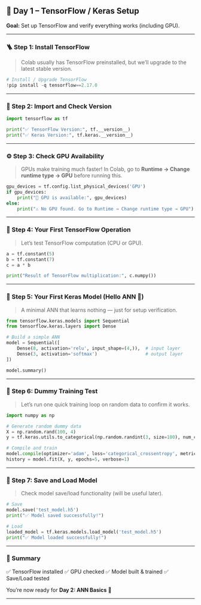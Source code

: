 

## 🧠 Day 1 – TensorFlow / Keras Setup

**Goal:** Set up TensorFlow and verify everything works (including GPU).

---

### 🪜 Step 1: Install TensorFlow

> Colab usually has TensorFlow preinstalled, but we’ll upgrade to the latest stable version.

```python
# Install / Upgrade TensorFlow
!pip install -q tensorflow==2.17.0
```

---

### 🧩 Step 2: Import and Check Version

```python
import tensorflow as tf

print("✅ TensorFlow Version:", tf.__version__)
print("✅ Keras Version:", tf.keras.__version__)
```

---

### ⚙️ Step 3: Check GPU Availability

> GPUs make training much faster!
> In Colab, go to **Runtime → Change runtime type → GPU** before running this.

```python
gpu_devices = tf.config.list_physical_devices('GPU')
if gpu_devices:
    print("🚀 GPU is available:", gpu_devices)
else:
    print("⚠️ No GPU found. Go to Runtime → Change runtime type → GPU")
```

---

### 🧠 Step 4: Your First TensorFlow Operation

> Let’s test TensorFlow computation (CPU or GPU).

```python
a = tf.constant(5)
b = tf.constant(7)
c = a * b

print("Result of TensorFlow multiplication:", c.numpy())
```

---

### 🧱 Step 5: Your First Keras Model (Hello ANN 👋)

> A minimal ANN that learns nothing — just for setup verification.

```python
from tensorflow.keras.models import Sequential
from tensorflow.keras.layers import Dense

# Build a simple ANN
model = Sequential([
    Dense(8, activation='relu', input_shape=(4,)),  # input layer
    Dense(3, activation='softmax')                  # output layer
])

model.summary()
```

---

### 🧪 Step 6: Dummy Training Test

> Let’s run one quick training loop on random data to confirm it works.

```python
import numpy as np

# Generate random dummy data
X = np.random.rand(100, 4)
y = tf.keras.utils.to_categorical(np.random.randint(3, size=100), num_classes=3)

# Compile and train
model.compile(optimizer='adam', loss='categorical_crossentropy', metrics=['accuracy'])
history = model.fit(X, y, epochs=5, verbose=1)
```

---

### 🏁 Step 7: Save and Load Model

> Check model save/load functionality (will be useful later).

```python
# Save
model.save('test_model.h5')
print("✅ Model saved successfully!")

# Load
loaded_model = tf.keras.models.load_model('test_model.h5')
print("✅ Model loaded successfully!")
```

---

### 🎯 Summary

✅ TensorFlow installed
✅ GPU checked
✅ Model built & trained
✅ Save/Load tested

You’re now ready for **Day 2: ANN Basics** 🚀

---
